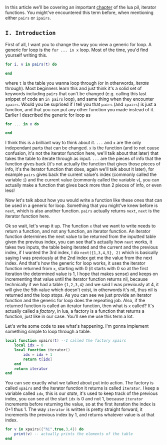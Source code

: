 
In this article we'll be covering an important [chapter](https://www.lua.org/pil/7.1.html) of the lua pil, iterator functions.
You might've encountered this term before, when mentioning either `pairs` or `ipairs`.


`I. Introduction`
--
First of all, I want you to change the way you view a generic for loop. A generic for loop is the `for ... in x` loop. Most of the time, you'd find yourself writing this.
```lua
for i, v in pairs(t) do

end
```
where `t` is the table you wanna loop through (or in otherwords, *iterate* through). Most beginners learn this and just think it's a solid set of keywords including `pairs` that can't be changed (e.g. calling this last snippet of code an `in pairs` loop), and same thing when they encounter `ipairs`. Would you be suprised if I tell you that `pairs` (and `ipairs`) is just a function, and that you can put any other function you made instead of it. Earlier I described the generic for loop as 
```lua
for ... in x do

end
```
I think this is a brilliant way to think about it. `...` and `x` are the only independant parts that can be changed. `x` is the function (and to not cause confusion, it's not the iterator function here, we'll talk about that later) that takes the table to iterate through as input. `...` are the pieces of info that the function gives back (it's not actually the function that gives those pieces of info, it's the iterator function that does, again we'll talk about it later), for example `pairs` gives back the current value's index (commonly called the variable `i`)  and the current value (commonly called the variable `v`), you can actually make a function that gives back more than 2 pieces of info, or even less!

Now let's talk about how you would write a function like these ones that can be used in a generic for loop. 
Something that you might've knew before is `next`, which is also another function. `pairs` actually returns `next`, `next` is the iterator function here.

Ok so wait, let's wrap it up. The function `x` that we want to write needs to return a function, and not any function, an iterator function. An iterator function determines the next value to be returned from the inputted table given the previous index, you can see that's actually how `next` works, it takes two inputs, the table being iterated and the current and the previous index, if I wanted the 3rd index, I do `next({1,3,4,5}, 2)` which is basically saying I was previously at the 2nd index get me the value from the next index. And that's how the generic for loop works, it uses the iterator function returned from `x`, starting with 0 (it starts with 0 so at the first iteration the determined value is 1, I hope that makes sense) and keeps on incrementing that value until the iterator function returns nil, because technically if we had a table `{1,2,3,4}` and we said I was previously at 4, it will give the 5th value which doesn't exist, in otherwords it's nil, thus nil is returned and the loop stops. As you can see we just provide an iterator function and the generic for loop does the repeating job.
Also, if the returned function is called an iterator function, then what is `x` called? It's actually called a *factory*, in lua, a factory is a function that returns a function, just like in our case. You'll see me use this term a lot.

Let's write some code to see what's happening. I'm gonna implement something simple to loop through a table.
```lua
local function xpairs(t) --I called the factory xpairs
    local idx = 0
    local function iterator()
        idx = idx + 1
        return t[idx]
    end
    return iterator
end
```
You can see exactly what we talked about put into action. The factory is called `xpairs` and the iterator function it returns is called `iterator`. I keep a variable called `idx`, this is our *state*, it's used to keep track of the previous index, you can see at the start `idx` is 0 and not 1, because `iterator` increments before returning the value, so at the first iteration the index is 0+1 thus 1. The way `iterator` is written is pretty straight forward, it increments the previous index by 1, and returns whatever value is at that index.

```lua
for v in xpairs({"hi",true,3,4}) do
    print(v) -- actually prints the elements of the table 
end

